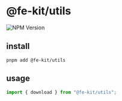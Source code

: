# @fe-kit/utils

<img alt="NPM Version" src="https://img.shields.io/npm/v/%40fe-kit%2Futils?style=for-the-badge&logo=npm">

## install

```shell
pnpm add @fe-kit/utils
```

## usage

```ts
import { download } from "@fe-kit/utils";
```
